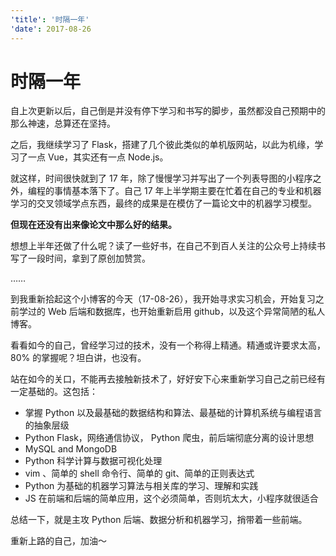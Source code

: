 ```yaml
---
'title': '时隔一年'
'date': 2017-08-26
---
```


# 时隔一年

自上次更新以后，自己倒是并没有停下学习和书写的脚步，虽然都没自己预期中的那么神速，总算还在坚持。

之后，我继续学习了 Flask，搭建了几个彼此类似的单机版网站，以此为机缘，学习了一点 Vue，其实还有一点 Node.js。

就这样，时间很快就到了 17 年，除了慢慢学习并写出了一个列表导图的小程序之外，编程的事情基本落下了。自己 17 年上半学期主要在忙着在自己的专业和机器学习的交叉领域学点东西，最终的成果是在模仿了一篇论文中的机器学习模型。

**但现在还没有出来像论文中那么好的结果。**

想想上半年还做了什么呢？读了一些好书，在自己不到百人关注的公众号上持续书写了一段时间，拿到了原创加赞赏。

……

到我重新拾起这个小博客的今天（17-08-26），我开始寻求实习机会，开始复习之前学过的 Web 后端和数据库，也开始重新启用 github，以及这个异常简陋的私人博客。

看看如今的自己，曾经学习过的技术，没有一个称得上精通。精通或许要求太高，80% 的掌握呢？坦白讲，也没有。

站在如今的关口，不能再去接触新技术了，好好安下心来重新学习自己之前已经有一定基础的。这包括：

- 掌握 Python 以及最基础的数据结构和算法、最基础的计算机系统与编程语言的抽象层级
- Python Flask，网络通信协议， Python 爬虫，前后端彻底分离的设计思想
- MySQL and MongoDB
- Python 科学计算与数据可视化处理
- vim 、简单的 shell 命令行、简单的 git、简单的正则表达式
- Python 为基础的机器学习算法与相关库的学习、理解和实践
- JS 在前端和后端的简单应用，这个必须简单，否则坑太大，小程序就很适合

总结一下，就是主攻 Python 后端、数据分析和机器学习，捎带着一些前端。

重新上路的自己，加油～